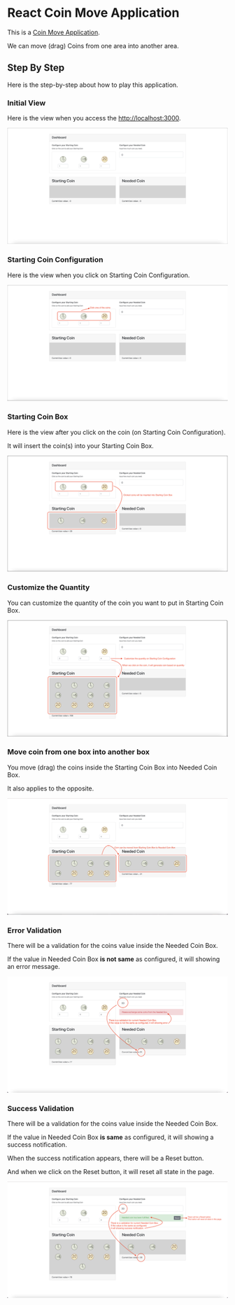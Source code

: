 # React Coin Move Application

This is a [Coin Move Application](./../README.md).

We can move (drag) Coins from one area into another area.

## Step By Step

Here is the step-by-step about how to play this application.

### Initial View

Here is the view when you access the [http://localhost:3000](http://localhost:3000).

![01. Initial View.png](./step-by-step/01.%20Initial%20View.png)

### Starting Coin Configuration

Here is the view when you click on Starting Coin Configuration.

![02. Click on Starting Coin Configuration.png](./step-by-step/02.%20Click%20on%20Starting%20Coin%20Configuration.png)

### Starting Coin Box

Here is the view after you click on the coin (on Starting Coin Configuration).

It will insert the coin(s) into your Starting Coin Box.

![03. Clicked coin will be inserted into Starting Coin Box.png](./step-by-step/03.%20Clicked%20coin%20will%20be%20inserted%20into%20Starting%20Coin%20Box.png)

### Customize the Quantity

You can customize the quantity of the coin you want to put in Starting Coin Box.

![04. Customize the quantity on Starting Coin Configuration.png](./step-by-step/04.%20Customize%20the%20quantity%20on%20Starting%20Coin%20Configuration.png)

### Move coin from one box into another box

You move (drag) the coins inside the Starting Coin Box into Needed Coin Box.

It also applies to the opposite.

![05. Coin can be moved from Starting Coin Box to Needed Coin Box.png](./step-by-step/05.%20Coin%20can%20be%20moved%20from%20Starting%20Coin%20Box%20to%20Needed%20Coin%20Box.png)

### Error Validation

There will be a validation for the coins value inside the Needed Coin Box.

If the value in Needed Coin Box **is not same** as configured, it will showing an error message.

![06. There is an error validation for current Needed Coin Box..png](./step-by-step/06.%20There%20is%20an%20error%20validation%20for%20current%20Needed%20Coin%20Box..png)

### Success Validation

There will be a validation for the coins value inside the Needed Coin Box.

If the value in Needed Coin Box **is same** as configured, it will showing a success notification.

When the success notification appears, there will be a Reset button.

And when we click on the Reset button, it will reset all state in the page.

![07. There is a success validation for current Needed Coin Box..png](./step-by-step/07.%20There%20is%20a%20success%20validation%20for%20current%20Needed%20Coin%20Box..png)
